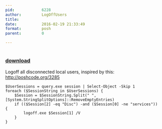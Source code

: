 ```yaml
---
pid:            6228
author:         LogOffUsers
title:          
date:           2016-02-19 21:33:49
format:         posh
parent:         0

---
```


# 

### [download](//scripts/6228.ps1)

Logoff all disconnected local users, inspired by this: http://poshcode.org/3285

```posh
$UserSessions = query.exe session | Select-Object -Skip 1
foreach ($SessionString in $UserSessions) {
    $Session = $SessionString.Split(" ",[System.StringSplitOptions]::RemoveEmptyEntries) 
    if (($Session[2] -eq "Disc") -and ($Session[0] -ne "services"))   {
        logoff.exe $Session[1] /V
    }
}
```
